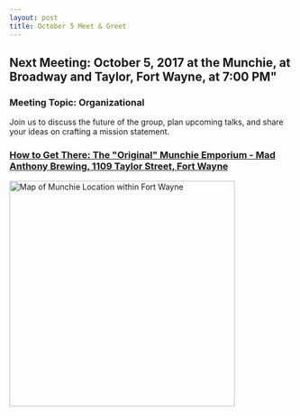 ```yaml
---
layout: post
title: October 5 Meet & Greet
---
```

<h2>Next Meeting: October 5, 2017 at the Munchie, at Broadway and Taylor, Fort Wayne, at 7:00 PM"
<h3>Meeting Topic: Organizational</h3>
  <div class="entry">
 <p>Join us to discuss the future of the group, plan upcoming talks, and share your ideas on crafting a mission statement.<a href="">
 <h3> How to Get There: The "Original" Munchie Emporium - Mad Anthony Brewing, 1109 Taylor Street, Fort Wayne </h3><a href="http://www.openstreetmap.org/way/267029455#map=19/41.06754/-85.15281"/><img src="http://fortwaynelinux.github.io/images/madanthfwmap.png" alt="Map of Munchie Location within Fort Wayne" style="width: 400px;"></a></p>
  </div>

